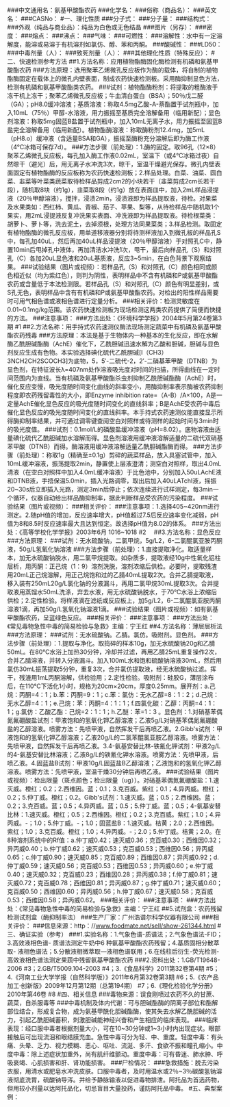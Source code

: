 ###中文通用名：氨基甲酸酯农药
###化学名：
###俗称（商品名）：
###英文名：
###CASNo：
#一、理化性质
###分子式：
###分子量：
###结构式：
###外观（纯品与商业品）：纯品为白色或无色结晶
###图片（另存）：
###密度：
###熔点：
###沸点：
###气味：
###可燃性：
###溶解性：水中有一定溶解度，能溶或易溶于有机溶剂如氯仿、醇、苯和丙酮。
###酸碱性：
###LD50：
###中毒剂量（人）：
###致死剂量（人）：
###其他理化性质（特殊反应）：
#二、快速检测参考方法
##1.方法名称：应用植物酯酶固化酶检测有机磷和氨基甲酸酯农药
###方法原理：选用聚苯乙烯微孔反应板作为酶的载体，将自制的植物酯酶固定在载体上的微孔内壁表面，制成农药快速检测板。采用酶抑制显色方法，检测有机磷和氨基甲酸酯类农药。
###试剂：植物酯酶粉剂：将提取的粗酶液于冻干机上冻干；聚苯乙烯微孔反应板；牛血清白蛋白（BSA）；50％戊二醛（GA）；pH8.0缓冲溶液；基质溶液：称取4.5mg乙酸-A-萘酯置于试剂瓶中，加入10mL（75％）甲醇-水溶液，用力振摇至基质完全溶解备用（临用新配）；显色剂溶液：称取5mg固蓝B盐置于试剂瓶中，加入10mL无离子水，用力振摇至固蓝B盐完全溶解备用（临用新配）。植物酯酶溶液：称取酶粉剂12.4mg，加5mL（pH8.o）缓冲液（含适量BSA和GA），振摇至酶粉充分溶解后即为酶工作液（4℃冰箱可保存7d）。
###方法步骤（前处理）：1.酶的固定。取96孔（12×8）聚苯乙烯微孔反应板，每孔加入酶工作液0.02mL，室温下（或4℃冰箱过夜）自然晾干（避光）后，用无离子水冲洗3次，晾干，室温干燥避光保存。微孔内壁表面固定有植物酯酶的反应板称为农药快速检测板；2.样品处理。白菜、油菜、圆白菜、韭菜等叶菜类蔬菜取待检样品剪成2cm2的小块若干（韭菜剪成2cm长若干段），随机取8块（约1g），韭菜取8段（约1g）放在表面皿中，加入2mL样品浸提液（20％甲醇溶液），搅拌，浸渍2min，浸渍液即为样品提取液，待检。对果菜及水果类如：西红柿、黄瓜、青椒、茄子、苹果、梨等，从待检样品中随机取1个果实，用2mL浸提液反复冲洗果实表面、冲洗液即为样品提取液。待检根菜类：胡萝卜、萝卜等，洗去泥土，去掉须根，处理方法同果菜类；3.样品检测。取固定有植物酯酶的微孔反应板，用单道移液器分别将待测样液加入到微孔板的样品孔S中，每孔加40uL，然后再加40uL样品浸提液（20％甲醇溶液）于对照孔C中，静置10min后甩掉孔中液体，再加清洁水冲洗1次，甩干，最后向样品孔（S）和对照孔（C）各加20uL显色液和20uL基质液，反应3~5min，在白色背景下观察结果。
###试验结果（图片或视频）：若样品孔（S）和对照孔（C）颜色相同或颜色相近似（均为紫红色），则判为阴性，表明样品中不含有机磷和P或氨基甲酸酯农药或含量低于本法检测限。若样品孔（S）和对照孔（C）颜色有明显差别，或S孔无色，表明样品中含有有机磷和P或氨基甲酸酯农药。对检出的阳性样品需要时可用气相色谱或液相色谱进行定量分析。 
###相关评价：检测灵敏度在0.01~0.1mg/kg范围。该农药快速检测板为现场检测这两类农药提供了简便而快捷的方法。
###注意事项：
###方法出处：《环境科学学报》2004年5月第24卷第3期 #1
##2.方法名称：用手持式农药速测仪酶法现场测定蔬菜中有机磷及氨基甲酸酯农药残毒
###方法原理：本法是基于生物体内一种基本的生化反应，即在水解酶乙酰胆碱酯酶（AchE）催化下，乙酰胆碱迅速水解为乙酸和胆碱，胆碱与显色剂反应生成有色物。本实验选择碘化硫代乙酰胆碱[I（CH3）3NCH2CH2SCOCH3]为底物，5，5′-二硫代-2，2′-二硝基苯甲酸（DTNB）为显色剂，在特征波长λ=407nm处作溶液吸光度对时间的扫描，所得曲线在一定时间范围内为直线。当有机磷及氨基甲酸酯杀虫剂抑制乙酰胆碱酯酶（AchE）时，催化反应变慢，吸光度随时间变化曲线的斜率变小，用酶抑制率表示酶被农药抑制程度即农药残留毒性的大小，即Enzyme inhibition rate=（A-B）/A×100，A是一定量AchE催化显色反应的吸光度随时间变化的直线斜率；B是AchE受农药中毒后催化显色反应的吸光度随时间变化的直线斜率。本手持式农药速测仪能直接显示所得酶抑制率结果，并可通过调零键查阅空白对照样或待测样的起始时间与3min时的吸光度值。
###试剂：0.1mol/L的磷酸盐缓冲溶液（pH=8.02）。底物溶液由适量碘化硫代乙酰胆碱加水溶解而得。显色剂溶液用缓冲液溶解适量的二硫代双硝基苯甲酸（DTNB）而得。酶溶液用缓冲液溶解适量乙酰胆碱酯酶而得。
###方法步骤（前处理）：称取1g（精确至±0.1g）剪碎的蔬菜样品，放入具塞试管中，加入10mL缓冲溶液，振荡提取2min，静置使上层液澄清；测空白对照样，取出4.0mL清液（在空白对照样中加入4.0mL缓冲溶液）于比色池中，分别加入50uLAchE液和DTNB液，手捂保温5.0min，插入光路调零，取出后加入40uLATchI液，摇振20~30s后立即插入光路，测定3min后停止；依次连续进行试样测定，每3min一个循环，仪器自动给出样品酶抑制率，据此判断样品受农药的污染程度。
###试验结果（图片或视频）：
###相关评价：
###注意事项：1.选择405~420nm进行测定。2.随pH值的增加，反应速率增大，pH值超过7.5后反应速率变化减弱，pH值为8和8.5时反应速率最大且达到恒定。故选择pH值为8.02的体系。
###方法出处：《高等学校化学学报》2003年6月 1016~1018 #2　
##3.方法名称：显色反应
###方法原理：
###试剂：无水硫酸钠，二氯甲烷，5g/L2，6-二氯醌氯亚胺丙酮液，50g/L氢氧化钠溶液
###方法步骤（前处理）：1.直接提取净化。取适量样本，加无水硫酸钠脱水，用二氯甲烷提取。如杂质多，提取液经10g中性氧化铝柱层析，用丙酮：正己烷（1：9）溶剂洗脱，溶剂浓缩后供检。必要时，提取残渣用20mL正己烷溶解，用正己烷饱和过的乙腈40mL提取2次。合并乙腈提取液，移入装有250mL20g/L氯化钠的分液漏斗，再用二氯甲烷30mL提取3次。合并提取液用蒸馏水50mL洗涤，弃去水液，用无水硫酸钠脱水，于70℃水浴上浓缩后供检；2.定性检验。将样液滴在滤纸或反应板上，加5g/L2，6-二氯醌氯亚胺丙酮溶液1滴，再加50g/L氢氧化钠溶液1滴。
###试验结果（图片或视频）：如有氨基甲酸酯农药，呈蓝绿色反应。
###相关评价：
###注意事项：
###方法出处：《常见毒物急性中毒的简易检验与急救》主编：宁王红
##4.方法名称：薄层层析法
###方法原理：
###试剂：无水硫酸钠。乙腈。氯仿。吸附剂。显色剂。
###方法步骤（前处理）：1.提取与净化。取捣碎的样本10g，加无水硫酸钠20g和乙腈50mL。在80℃水浴上加热30分钟，冷却并过滤，再用乙腈25mL重复操作2次，合并乙腈溶液，并转入分液漏斗。加入100mL水和饱和硫酸钠溶液30mL，然后用氯仿30mL振荡提取5分钟，重复3次，合并氯仿提取液，经无水硫酸钠过滤。挥干，残渣用1mL丙酮溶解，供检验用；2.定性检验。吸附剂：硅胶G，薄层涂布后，在110℃下活化1小时，规格为20cm×20cm，厚度0.25mm。展开剂：a.己烷：丙酮=4：1；b.苯：丙酮=9：1；c.苯：氯仿：无水乙醇=8：1：2；d.己烷：无水乙醇=4：1；e.己烷：苯：丙酮=4：1：1；f.四氯化碳：乙醇：丙酮=4：1：1；g.氯仿：乙酸乙酯：己烷=2：1：1；h.乙醚：苯=1：3 。显色剂：1.对硝基苯偶氮氟硼酸盐试剂：甲液饱和的氢氧化钾乙醇溶液；乙液5g/L对硝基苯偶氮氟硼酸盐的乙醇溶液。喷雾方法：先喷甲液，自然挥发干后再喷乙液。2.Gibb's试剂：甲液饱和的氢氧化钾乙醇溶液；乙液20g/L的二氯苯醌氯亚胺乙醇溶液。喷雾方法：先喷甲液，自然挥发干后再喷乙液。3.4-氨基安替比林-铁氰化钾试剂：甲液2g/L的4-氨基安替比林溶液；乙液8g/L的铁氰化钾水溶液。喷雾方法：先喷甲液，后喷乙液。4.固蓝盐B试剂：甲液10g/L固蓝盐B乙醇溶液；乙液饱和的氢氧化钾乙醇溶液。喷雾方法：先喷甲液，室温干燥30分钟后再喷乙液。 
###试验结果（图片或视频）：检出限量（斑点颜色；检出限量（ug））。对硝基苯偶氮氟硼酸盐：1.速灭威。橙红；0.2；2.西维因。蓝；0.1；3.克百威。紫红；0.1；4.异丙威。橙红；0.2；5.仲丁威。橙红；0.2。Gibb's试剂：1.速灭威。蓝；0.5；2.西维因。蓝；0.2；3.克百威。蓝；0.5；4.异丙威。蓝；0.5；5.仲丁威。蓝；0.5；4-氨基安替比林：1.速灭威。橙红；0.5；2.西维因。橙红；0.2；3.克百威。紫红；1.0；4.异丙威。-；1.0；5.仲丁威。-；1.0；固蓝盐B：1.速灭威。桔黄；2.0；2.西维因。紫红；1.0；3.克百威。橙红；1.0；4.异丙威。-；2.0；5.仲丁威。桔黄；2.0。在8种溶剂系统中的Rf值：a.仲丁威0.42；速灭威0.36；克百威0.30；西维因0.32；异丙威0.40；b.仲丁威0.62；速灭威0.53；克百威0.53；西维因0.56；异丙威0.65；c.仲丁威0.90；速灭威0.85；克百威0.89；西维因0.87；异丙威0.92；d.仲丁威0.59；速灭威0.56；克百威0.53；西维因0.53；异丙威0.60；e.仲丁威0.40；速灭威0.32；克百威0.23；西维因0.28；异丙威0.38；f.仲丁威0.81；速灭威0.72；克百威0.78；西维因0.81；异丙威0.87；g.仲丁威0.71；速灭威0.60；克百威0.50；西维因0.60；异丙威0.56；h.仲丁威0.67；速灭威0.58；克百威0.53；西维因0.58；异丙威0.62。
###相关评价：
###注意事项：
###方法出处：《常见毒物急性中毒的简易检验与急救》主编：宁王红
##5.试剂盒：农药残留检测试剂盒（酶抑制率法）
###生产厂家：广州浩谱尔科学仪器有限公司
###相关评价：
###信息来源：http：//www.foodmate.net/sell/show-261344.html
#三、确证实验（参考）
###1.实验名称：1.气象色谱-质谱法；2.气象色谱法-FID；3.高效液相色谱- 质谱法测定牛奶中6 种氨基甲酸酯农药残留；4.基质固相分散萃取- 液相色谱法；5.分散液相微萃取—液相色谱联用；6.在线柱后衍生-荧光检测-高效液相色谱法测定果蔬中残留氨基甲酸酯农药
###2.资料出处：1.GB/T19648-2006 #3；2.GB/T5009.104-2003 #4；3.《食品科学》2011第32卷第4期 #5；4.《河南工业大学学报（自然科学版）》2011年6月第32卷第3期 #6；5.《农产品加工·创新版》2009年12月第12期（总第194期） #7；6.《理化检验化学分册》2010年第46卷 #8
#四、相关信息
###毒物来源：误食刚喷过农药不久的甘蔗、蔬菜，自杀服毒等
###中毒机制及体内代谢：可与胆碱酯酶的阴离子部位和酯解部位结合，形成复合物，成为氨基甲酰化胆碱酯酶，使其失去水解乙酰胆碱的活力，引起乙酰胆碱蓄积，刺激胆碱能神经兴奋和产生相应的临床表现。
###临床表现：经口服中毒者根据剂量大小，可在10~30分钟或1~3小时内出现症状。眼部接触后可出现流泪和眼结膜充血。急性中毒可分为轻、中、重度。轻度中毒：有头痛、头晕、乏力、视力模糊、恶心、呕吐、流涎、多汗、食欲不振和瞳孔缩小。中度中毒：除上述症状加重外，尚有肌纤维颤动。重度中毒：可有昏迷、肺水肿、呼吸衰竭、心肌损害和肝、肾功能损害。
###尸检情况：
###急救措施：脱去污染衣服，用清水或肥皂水冲洗皮肤。口服中毒者，及时用温水或2％~3％碳酸氢钠溶液彻底洗胃，硫酸钠导泻。并给予静脉输液以促进毒物排泄。阿托品为首选药物，但用较小剂量以达阿托品化，切忌盲目大量投药，谨防阿托品中毒。
#五、典型案例：
